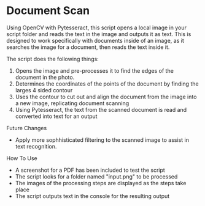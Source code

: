 # Document Scan

Using OpenCV with Pytesseract, this script opens a local image in your script folder and reads the text in the image and outputs it as text. This is designed to work specifically with documents inside of an image, as it searches the image for a document, then reads the text inside it.

The script does the following things:
1. Opens the image and pre-processes it to find the edges of the document in the photo.
2. Determines the coordinates of the points of the document by finding the larges 4 sided contour
3. Uses the contour to cut out and align the document from the image into a new image, replicating document scanning
4. Using Pytesseract, the text from the scanned document is read and converted into text for an output

Future Changes
- Apply more sophhisticated filtering to the scanned image to assist in text recognition.

How To Use
- A screenshot for a PDF has been included to test the script
- The script looks for a folder named "input.png" to be processed
- The images of the processing steps are displayed as the steps take place
- The script outputs text in the console for the resulting output
